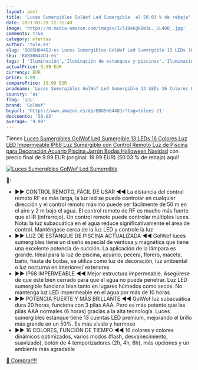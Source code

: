```yaml
---
layout: post
title: 'Luces Sumergibles GolWof Led Sumergible  al 50.03 % de rebaja'
date: 2021-03-29 22:31:40
image: 'https://m.media-amazon.com/images/I/519eKgkBm3L._SL400_.jpg'
comments: true
category: ofertas
author: 'tole.es'
slug: 'B085H844DJ-es Luces Sumergibles GolWof Led Sumergible 13 LEDs 16 Colores...'
sku: 'B085H844DJ-es'
tags: [ 'Iluminación','Iluminación de estanques y piscinas','Iluminación de exterior','golwof','navidad', ]
actualPrice: 9.99 EUR
currency: EUR
price: 9.99
comparePrice: 19.99 EUR
prodname: 'Luces Sumergibles GolWof Led Sumergible 13 LEDs 16 Colores Luz LED Impermeable IP68 Luz Sumergible con Control Remoto Luz de Piscina para Decoración Acuario Piscina Jarrón Bodas Halloween Navidad'
country: 'es'
flag: '🇪🇸'
brand: 'GolWof'
buyurl: 'https://www.amazon.es/dp/B085H844DJ/?tag=tolees-21'
descuento: '50.03'
average: '9.99'
---
```


Tienes [Luces Sumergibles GolWof Led Sumergible 13 LEDs 16 Colores Luz LED Impermeable IP68 Luz Sumergible con Control Remoto Luz de Piscina para Decoración Acuario Piscina Jarrón Bodas Halloween Navidad](https://www.amazon.es/dp/B085H844DJ/?tag=tolees-21) con precio final de  9.99 EUR (original: 19.99 EUR) (50.03 %  de rebaja) aqui!

[![Luces Sumergibles GolWof Led Sumergible ](https://m.media-amazon.com/images/I/519eKgkBm3L._SL400_.jpg)](https://www.amazon.es/dp/B085H844DJ/?tag=tolees-21)

🔎:

- ▶▶ CONTROL REMOTO, FÁCIL DE USAR ◀◀ La distancia del control remoto RF es más larga, la luz led se puede controlar en cualquier dirección y el control remoto máximo puede ser fácilmente de 50 m en el aire y 2 m bajo el agua. El control remoto de RF es mucho más fuerte que el IR (infrarrojo). Un control remoto puede controlar múltiples luces. Nota: la luz subacuática en el agua reduce significativamente el área de control. Manténgase cerca de la luz LED y controle la luz
- ▶▶ LUZ DE ESTANQUE DE PISCINA ACTUALIZADA ◀◀ GolWof luces sumergibles tiene un diseño especial de ventosa y magnética que tiene una excelente potencia de succión. La aplicación de la lámpara es grande. Ideal para la luz de piscina, acuario, pecera, florero, maceta, baño, fiesta de bodas, se utiliza como luz de decoración, luz ambiental o luz nocturna en interiores/ exteriores
- ▶▶ IP68 IMPERMEABLE ◀◀ Mejor estructura impermeable. Asegúrese de que esté bien cerrado para que el agua no pueda penetrar. Luz LED sumergible funciona bien tanto en lugares húmedos como secos. No mantenga luz LED Impermeable en el agua por más de 10 horas
- ▶▶ POTENCIA FUERTE Y MÁS BRILLANTE ◀◀ GolWof luz subacuática dura 20 horas, funciona con 3 pilas AAA. Pero es más potente que las pilas AAA normales (6 horas) gracias a la alta tecnología. Luces sumergibles estanque tiene 13 cuentas LED premium, mejorando el brillo más grande en un 50%. Es más vívido y hermoso
- ▶▶ 16 COLORES, FUNCIÓN DE TIEMPO ◀◀ 16 colores y colores dinámicos optimizados, varios modos (flash, desvanecimiento, suavizado), botón de 4 temporizadores (2h, 4h, 6h), más opciones y un ambiente más agradable

[🛒 Comprar!!!](https://www.amazon.es/dp/B085H844DJ/?tag=tolees-21)
